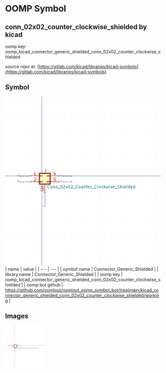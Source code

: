 # OOMP Symbol  
## conn_02x02_counter_clockwise_shielded  by kicad  
  
oomp key: oomp_kicad_connector_generic_shielded_conn_02x02_counter_clockwise_shielded  
  
source repo at: [https://gitlab.com/kicad/libraries/kicad-symbols](https://gitlab.com/kicad/libraries/kicad-symbols)  
## Symbol  
  
[![working.png](working_600.png)](working.png)  
| name | value | 
| --- | --- | 
| symbol name | Connector_Generic_Shielded | 
| library name | Connector_Generic_Shielded | 
| oomp key | oomp_kicad_connector_generic_shielded_conn_02x02_counter_clockwise_shielded | 
| oomp bot github | https://github.com/oomlout/oomlout_oomp_symbol_bot/tree/main/kicad_connector_generic_shielded_conn_02x02_counter_clockwise_shielded/working | 
## Images  
  
[![working.png](working_140.png)](working.png)  
